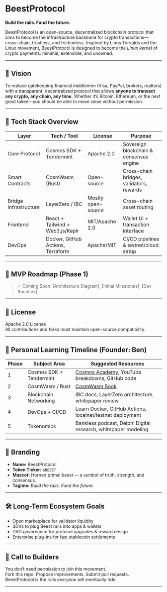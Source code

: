 # BeestProtocol

**Build the rails. Fund the future.**

BeestProtocol is an open-source, decentralized blockchain protocol that aims to become the infrastructure backbone for crypto transactions—cross-chain, trustless, and frictionless. Inspired by Linus Torvalds and the Linux movement, BeestProtocol is designed to become the *Linux kernel* of crypto payments: minimal, extensible, and unowned.

---

## 🔭 Vision

To replace gatekeeping financial middlemen (Visa, PayPal, brokers, realtors) with a transparent, decentralized protocol that allows **anyone to transact any crypto, any chain, any time.** Whether it’s Bitcoin, Ethereum, or the next great token—you should be able to move value without permission.

---

## 🧱 Tech Stack Overview

| Layer                 | Tech / Tool                         | License         | Purpose                                        |
|----------------------|-------------------------------------|------------------|------------------------------------------------|
| Core Protocol         | Cosmos SDK + Tendermint             | Apache 2.0       | Sovereign blockchain & consensus engine        |
| Smart Contracts       | CosmWasm (Rust)                     | Open-source      | Cross-chain bridges, validators, rewards       |
| Bridge Infrastructure | LayerZero / IBC                     | Mostly open-source| Cross-chain asset routing                      |
| Frontend              | React + Tailwind + Web3.js/Keplr    | MIT/Apache 2.0   | Wallet UI + transaction interface              |
| DevOps                | Docker, GitHub Actions, Terraform   | Apache/MIT       | CI/CD pipelines & testnet/cloud setup          |

---

## 🧪 MVP Roadmap (Phase 1)

> ✅ Coming Soon: [Architecture Diagram], [Initial Milestones], [Dev Bounties]

---

## 📜 License

Apache 2.0 License  
All contributions and forks must maintain open-source compatibility.

---

## 🧠 Personal Learning Timeline (Founder: Ben)

| Phase | Subject Area              | Suggested Resources                                                                 |
|-------|---------------------------|--------------------------------------------------------------------------------------|
| 1     | Cosmos SDK + Tendermint   | [Cosmos Academy](https://academy.cosmos.network), YouTube breakdowns, GitHub code   |
| 2     | CosmWasm / Rust           | [CosmWasm Book](https://docs.cosmwasm.com)                                          |
| 3     | Blockchain Networking     | IBC docs, LayerZero architecture, whitepaper review                                 |
| 4     | DevOps + CI/CD            | Learn Docker, GitHub Actions, localnet/testnet deployment                           |
| 5     | Tokenomics                | Bankless podcast, Delphi Digital research, whitepaper modeling                      |

---

## 🐃 Branding

- **Name:** BeestProtocol
- **Token Ticker:** `$BEEST`
- **Mascot:** Horned primal beest — a symbol of truth, strength, and consensus.
- **Tagline:** *Build the rails. Fund the future.*

---

## 🛠 Long-Term Ecosystem Goals

- Open marketplace for validator liquidity
- SDKs to plug Beest rails into apps & wallets
- DAO governance for protocol upgrades & reward design
- Enterprise plug-ins for fast stablecoin settlements

---

## 👋 Call to Builders

You don’t need permission to join this movement.  
Fork this repo. Propose improvements. Submit pull requests.  
BeestProtocol is the rails *everyone* will eventually ride.

---

